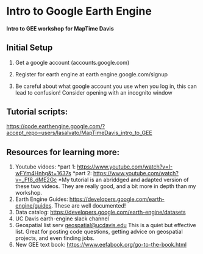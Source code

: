 # Intro to Google Earth Engine
#### Intro to GEE workshop for MapTime Davis


## Initial Setup
1. Get a google account (accounts.google.com)

2. Register for earth engine at earth engine.google.com/signup

3. Be careful about what google account you use when you log in, this can lead to confusion! Consider opening with an incognito window




## Tutorial scripts:
https://code.earthengine.google.com/?accept_repo=users/lasalvato/MapTimeDavis_intro_to_GEE


## Resources for learning more:
1. Youtube vidoes: 
    *part 1: https://www.youtube.com/watch?v=I-wFYm4Hnhg&t=1637s
    *part 2: https://www.youtube.com/watch?v=_Ff8_dME2Gc
    *My tutorial is an abriddged and adapted version of these two videos. They are really good, and a bit more in depth than my workshop.
2. Earth Engine Guides: https://developers.google.com/earth-engine/guides. These are well documented!
3. Data catalog: https://developers.google.com/earth-engine/datasets
4. UC Davis earth-engine slack channel
5. Geospatial list serv <geospatial@ucdavis.edu> This is a quiet but effective list. Great for posting code questions, getting advice on geospatial projects, and even finding jobs.
6. New GEE text book: https://www.eefabook.org/go-to-the-book.html
